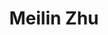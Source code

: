---
layout: page
title: Meilin Zhu
description: Co-Executor
img: /assets/img/meilinzhu.jpg
importance: 1
redirect: https://www.linkedin.com/in/meilin-zhu/
category: [Management Partners]
---